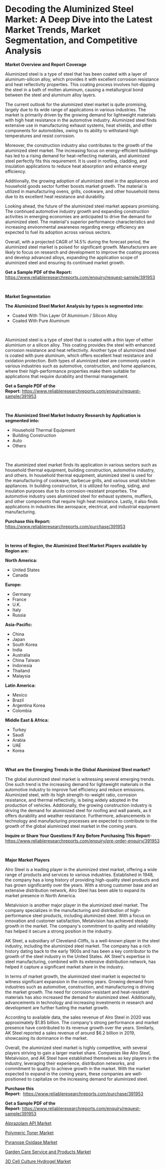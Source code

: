 <p><h1>Decoding the Aluminized Steel Market: A Deep Dive into the Latest Market Trends, Market Segmentation, and Competitive Analysis</h1></p><p><strong>Market Overview and Report Coverage</strong></p>
<p><p>Aluminized steel is a type of steel that has been coated with a layer of aluminum-silicon alloy, which provides it with excellent corrosion resistance and heat reflectivity properties. This coating process involves hot-dipping the steel in a bath of molten aluminum, causing a metallurgical bond between the steel and aluminum alloy layers.</p><p>The current outlook for the aluminized steel market is quite promising, largely due to its wide range of applications in various industries. The market is primarily driven by the growing demand for lightweight materials with high heat resistance in the automotive industry. Aluminized steel finds extensive use in manufacturing exhaust systems, heat shields, and other components for automobiles, owing to its ability to withstand high temperatures and resist corrosion.</p><p>Moreover, the construction industry also contributes to the growth of the aluminized steel market. The increasing focus on energy-efficient buildings has led to a rising demand for heat-reflecting materials, and aluminized steel perfectly fits this requirement. It is used in roofing, cladding, and insulation applications to reduce heat absorption and enhance energy efficiency.</p><p>Additionally, the growing adoption of aluminized steel in the appliances and household goods sector further boosts market growth. The material is utilized in manufacturing ovens, grills, cookware, and other household items due to its excellent heat resistance and durability.</p><p>Looking ahead, the future of the aluminized steel market appears promising. The continued automotive industry growth and expanding construction activities in emerging economies are anticipated to drive the demand for aluminized steel. The material's superior performance characteristics and increasing environmental awareness regarding energy efficiency are expected to fuel its adoption across various sectors.</p><p>Overall, with a projected CAGR of 14.5% during the forecast period, the aluminized steel market is poised for significant growth. Manufacturers are likely to focus on research and development to improve the coating process and develop advanced alloys, expanding the application scope of aluminized steel and ensuring its continued market growth.</p></p>
<p><strong>Get a Sample PDF of the Report:</strong> <a href="https://www.reliableresearchreports.com/enquiry/request-sample/391953">https://www.reliableresearchreports.com/enquiry/request-sample/391953</a></p>
<p>&nbsp;</p>
<p><strong>Market Segmentation</strong></p>
<p><strong>The Aluminized Steel Market Analysis by types is segmented into:</strong></p>
<p><ul><li>Coated With Thin Layer Of Aluminium / Silicon Alloy</li><li>Coated With Pure Aluminum</li></ul></p>
<p>&nbsp;</p>
<p><p>Aluminized steel is a type of steel that is coated with a thin layer of either aluminium or a silicon alloy. This coating provides the steel with enhanced corrosion resistance and heat reflectivity. Another type of aluminized steel is coated with pure aluminum, which offers excellent heat resistance and oxidation protection. Both types of aluminized steel are commonly used in various industries such as automotive, construction, and home appliances, where their high-performance properties make them suitable for applications that require durability and thermal management.</p></p>
<p><strong>Get a Sample PDF of the Report:</strong>&nbsp;<a href="https://www.reliableresearchreports.com/enquiry/request-sample/391953">https://www.reliableresearchreports.com/enquiry/request-sample/391953</a></p>
<p>&nbsp;</p>
<p><strong>The Aluminized Steel Market Industry Research by Application is segmented into:</strong></p>
<p><ul><li>Household Thermal Equipment</li><li>Building Construction</li><li>Auto</li><li>Others</li></ul></p>
<p>&nbsp;</p>
<p><p>The aluminized steel market finds its application in various sectors such as household thermal equipment, building construction, automotive industry, and others. In household thermal equipment, aluminized steel is used for the manufacturing of cookware, barbecue grills, and various small kitchen appliances. In building construction, it is utilized for roofing, siding, and insulation purposes due to its corrosion-resistant properties. The automotive industry uses aluminized steel for exhaust systems, mufflers, and other components that require high heat resistance. Lastly, it also finds applications in industries like aerospace, electrical, and industrial equipment manufacturing.</p></p>
<p><strong>Purchase this Report:</strong>&nbsp; <a href="https://www.reliableresearchreports.com/purchase/391953">https://www.reliableresearchreports.com/purchase/391953</a></p>
<p>&nbsp;</p>
<p><strong>In terms of Region, the Aluminized Steel Market Players available by Region are:</strong></p>
<p>
    <p> <strong> North America: </strong>
        <ul>
            <li>United States</li>
            <li>Canada</li>
        </ul>
        </p> 
    <p> <strong> Europe: </strong>
        <ul>
            <li>Germany</li>
            <li>France</li>
            <li>U.K.</li>
            <li>Italy</li>
            <li>Russia</li>
        </ul>
        </p> 
    <p> <strong> Asia-Pacific: </strong>
        <ul>
            <li>China</li>
            <li>Japan</li>
            <li>South Korea</li>
            <li>India</li>
            <li>Australia</li>
            <li>China Taiwan</li>
            <li>Indonesia</li>
            <li>Thailand</li>
            <li>Malaysia</li>
        </ul>
        </p> 
    <p> <strong> Latin America: </strong>
        <ul>
            <li>Mexico</li>
            <li>Brazil</li>
            <li>Argentina Korea</li>
            <li>Colombia</li>
        </ul>
        </p> 
    <p> <strong> Middle East & Africa: </strong>
        <ul>
            <li>Turkey</li>
            <li>Saudi</li>
            <li>Arabia</li>
            <li>UAE</li>
            <li>Korea</li>
        </ul>
    </p>
    </p>
<p>&nbsp;</p>
<p><strong>What are the Emerging Trends in the Global Aluminized Steel market?</strong></p>
<p><p>The global aluminized steel market is witnessing several emerging trends. One such trend is the increasing demand for lightweight materials in the automotive industry to improve fuel efficiency and reduce emissions. Aluminized steel, with its high strength-to-weight ratio, corrosion resistance, and thermal reflectivity, is being widely adopted in the production of vehicles. Additionally, the growing construction industry is driving the demand for aluminized steel for roofing and wall panels, as it offers durability and weather resistance. Furthermore, advancements in technology and manufacturing processes are expected to contribute to the growth of the global aluminized steel market in the coming years.</p></p>
<p><strong>Inquire or Share Your Questions If Any Before Purchasing This Report</strong>- <a href="https://www.reliableresearchreports.com/enquiry/pre-order-enquiry/391953">https://www.reliableresearchreports.com/enquiry/pre-order-enquiry/391953</a></p>
<p>&nbsp;</p>
<p><strong>Major Market Players</strong></p>
<p><p>Alro Steel is a leading player in the aluminized steel market, offering a wide range of products and services to various industries. Established in 1948, the company has a long history of providing high-quality steel products and has grown significantly over the years. With a strong customer base and an extensive distribution network, Alro Steel has been able to expand its market presence in North America.</p><p>Metalvision is another major player in the aluminized steel market. The company specializes in the manufacturing and distribution of high-performance steel products, including aluminized steel. With a focus on innovation and customer satisfaction, Metalvision has achieved steady growth in the market. The company's commitment to quality and reliability has helped it secure a strong position in the industry.</p><p>AK Steel, a subsidiary of Cleveland-Cliffs, is a well-known player in the steel industry, including the aluminized steel market. The company has a rich history dating back to the early 1900s and has been a key contributor to the growth of the steel industry in the United States. AK Steel's expertise in steel manufacturing, combined with its extensive distribution network, has helped it capture a significant market share in the industry.</p><p>In terms of market growth, the aluminized steel market is expected to witness significant expansion in the coming years. Growing demand from industries such as automotive, construction, and manufacturing is driving the market growth. The need for corrosion-resistant and heat-resistant materials has also increased the demand for aluminized steel. Additionally, advancements in technology and increasing investments in research and development are further fueling the market growth.</p><p>According to available data, the sales revenue of Alro Steel in 2020 was approximately $1.85 billion. The company's strong performance and market presence have contributed to its revenue growth over the years. Similarly, AK Steel reported a sales revenue of around $6.2 billion in 2019, showcasing its dominance in the market.</p><p>Overall, the aluminized steel market is highly competitive, with several players striving to gain a larger market share. Companies like Alro Steel, Metalvision, and AK Steel have established themselves as key players in the industry, leveraging their experience, distribution networks, and commitment to quality to achieve growth in the market. With the market expected to expand in the coming years, these companies are well-positioned to capitalize on the increasing demand for aluminized steel.</p></p>
<p><strong>Purchase this Report:</strong>&nbsp;&nbsp;<a href="https://www.reliableresearchreports.com/purchase/391953">https://www.reliableresearchreports.com/purchase/391953</a></p>
<p></p>
<p><strong>Get a Sample PDF of the Report:</strong>&nbsp;<a href="https://www.reliableresearchreports.com/enquiry/request-sample/391953">https://www.reliableresearchreports.com/enquiry/request-sample/391953</a></p>
<p><p><a href="https://medium.com/@rosm15203/alprazolam-api-market-size-reveals-the-best-marketing-channels-in-global-industry-e33ae7737ff4">Alprazolam API Market</a></p><p><a href="https://medium.com/@mariad13206/polymeric-toner-market-size-market-outlook-and-market-forecast-2023-to-2030-9f48e9bdf48d">Polymeric Toner Market</a></p><p><a href="https://github.com/kuntayevaz/Market-Research-Report-List-1/blob/main/pyranose-oxidase-market.md">Pyranose Oxidase Market</a></p><p><a href="https://medium.com/@maryg156987/garden-care-service-and-products-market-size-reveals-the-best-marketing-channels-in-global-industry-9f873238066d">Garden Care Service and Products Market</a></p><p><a href="https://github.com/Krish2023na/Market-Research-Report-List-1/blob/main/3d-cell-culture-hydrogel-market.md">3D Cell Culture Hydrogel Market</a></p></p>